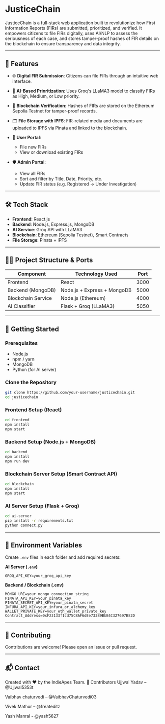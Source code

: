 # JusticeChain

JusticeChain is a full-stack web application built to revolutionize how First Information Reports (FIRs) are submitted, prioritized, and verified. It empowers citizens to file FIRs digitally, uses AI/NLP to assess the seriousness of each case, and stores tamper-proof hashes of FIR details on the blockchain to ensure transparency and data integrity.

---

## 🚀 Features

* 🌐 **Digital FIR Submission**: Citizens can file FIRs through an intuitive web interface.
* 🧠 **AI-Based Prioritization**: Uses Groq's LLaMA3 model to classify FIRs as High, Medium, or Low priority.
* 🔐 **Blockchain Verification**: Hashes of FIRs are stored on the Ethereum Sepolia Testnet for tamper-proof records.
* 🗂 **File Storage with IPFS**: FIR-related media and documents are uploaded to IPFS via Pinata and linked to the blockchain.
* 👤 **User Portal**:

  * File new FIRs
  * View or download existing FIRs
* 🛡️ **Admin Portal**:

  * View all FIRs
  * Sort and filter by Title, Date, Priority, etc.
  * Update FIR status (e.g. Registered -> Under Investigation)

---

## 🛠️ Tech Stack

* **Frontend**: React.js
* **Backend**: Node.js, Express.js, MongoDB
* **AI Service**: Groq API with LLaMA3
* **Blockchain**: Ethereum (Sepolia Testnet), Smart Contracts
* **File Storage**: Pinata + IPFS

---

## 🧑‍💻 Project Structure & Ports

| Component          | Technology Used             | Port |
| ------------------ | --------------------------- | ---- |
| Frontend           | React                       | 3000 |
| Backend (MongoDB)  | Node.js + Express + MongoDB | 5000 |
| Blockchain Service | Node.js (Ethereum)          | 4000 |
| AI Classifier      | Flask + Groq (LLaMA3)       | 5050 |

---

## 🔧 Getting Started

### Prerequisites

* Node.js
* npm / yarn
* MongoDB
* Python (for AI server)

### Clone the Repository

```bash
git clone https://github.com/your-username/justicechain.git
cd justicechain
```

### Frontend Setup (React)

```bash
cd frontend
npm install
npm start
```

### Backend Setup (Node.js + MongoDB)

```bash
cd backend
npm install
npm run dev
```

### Blockchain Server Setup (Smart Contract API)

```bash
cd blockchain
npm install
npm start
```

### AI Server Setup (Flask + Groq)

```bash
cd ai-server
pip install -r requirements.txt
python connect.py
```

---

## 🔐 Environment Variables

Create `.env` files in each folder and add required secrets:

**AI Server (`.env`)**

```
GROQ_API_KEY=your_groq_api_key
```

**Backend / Blockchain (.env)**

```
MONGO_URI=your_mongo_connection_string
PINATA_API_KEY=your_pinata_key
PINATA_SECRET_API_KEY=your_pinata_secret
INFURA_API_KEY=your_infura_or_alchemy_key
WALLET_PRIVATE_KEY=your_eth_wallet_private_key
Contract_Address=0xF23133f1cd75C8AF6dEe73389BbB4C327697B82D
```

---

## 🤝 Contributing

Contributions are welcome! Please open an issue or pull request.

---

## 📬 Contact

Created with ❤️ by the IndieApes Team.
👥 Contributors
Ujjwal Yadav – @Ujjwal5353t

Vaibhav chaturvedi – @VaibhavChaturvedi03

Vivek Mathur – @freateditz

Yash Manral - @yash5627

